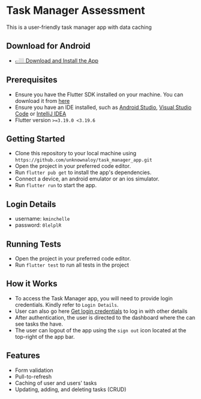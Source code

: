 # Task Manager Assessment

This is a user-friendly task manager app with data caching

## Download for Android

- [👉🏼 Download and Install the App](https://github.com/unknownaloy/task_manager_app/raw/main/apk/moniepoint_ellis.apk)

## Prerequisites

- Ensure you have the Flutter SDK installed on your machine. You can download it from [here](https://docs.flutter.dev/get-started/install)
- Ensure you have an IDE installed, such as [Android Studio](https://developer.android.com/studio), [Visual Studio Code](https://code.visualstudio.com/download) or [IntelliJ IDEA](https://www.jetbrains.com/idea/download/)
- Flutter version `>=3.19.0 <3.19.6`

## Getting Started

- Clone this repository to your local machine using `https://github.com/unknownaloy/task_manager_app.git`
- Open the project in your preferred code editor.
- Run `flutter pub get` to install the app's dependencies.
- Connect a device, an android emulator or an ios simulator.
- Run `flutter run` to start the app.

## Login Details

- username: `kminchelle`
- password: `0lelplR`

## Running Tests

- Open the project in your preferred code editor.
- Run `flutter test` to run all tests in the project

## How it Works

- To access the Task Manager app, you will need to provide login credentials. Kindly refer to `Login Details`.
- User can also go here [Get login credentials](https://dummyjson.com/users) to log in with other details
- After authentication, the user is directed to the dashboard where the can see tasks the have.
- The user can logout of the app using the `sign out` icon located at the top-right of the app bar.

## Features

- Form validation
- Pull-to-refresh
- Caching of user and users' tasks
- Updating, adding, and deleting tasks (CRUD)
